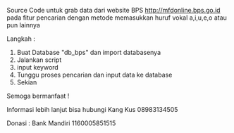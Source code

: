 Source Code untuk grab data dari website BPS
http://mfdonline.bps.go.id
pada fitur pencarian dengan metode memasukkan huruf vokal
a,i,u,e,o atau pun lainnya

Langkah :
01. Buat Database "db_bps" dan import databasenya
02. Jalankan script 
03. input keyword
04. Tunggu proses pencarian dan input data ke database
05. Sekian

Semoga bermanfaat !

Informasi lebih lanjut bisa hubungi 
Kang Kus
08983134505

Donasi :
Bank Mandiri
1160005851515
